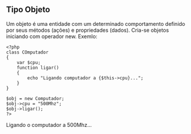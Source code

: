 ## Tipo Objeto

Um objeto é uma entidade com um determinado comportamento definido por seus métodos (ações) e propriedades (dados). Cria-se objetos iniciando com operador new. Exemlo:

```
<?php
class COmputador
{
    var $cpu;
    function ligar()
    {
        echo "Ligando computador a {$this->cpu}...";
    }
}

$obj = new Computador;
$obj->cpu = "500Mhz";
$obj->ligar();
?>
```

Ligando o computador a 500Mhz...
